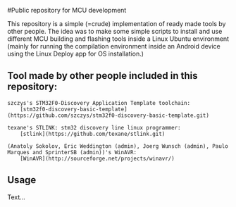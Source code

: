 #Public repository for MCU development

This repository is a simple (=crude) implementation of ready made tools by other people. 
The idea was to make some simple scripts to install and use different MCU building and flashing tools 
inside a Linux Ubuntu environment (mainly for running the compilation environment inside an Android device using the Linux Deploy app for OS installation.)


## Tool made by other people included in this repository: 


	szczys's STM32F0-Discovery Application Template toolchain:
		[stm32f0-discovery-basic-template](https://github.com/szczys/stm32f0-discovery-basic-template.git)

	texane's STLINK: stm32 discovery line linux programmer:
		[stlink](https://github.com/texane/stlink.git)
	
	(Anatoly Sokolov, Eric Weddington (admin), Joerg Wunsch (admin), Paulo Marques and SprinterSB (admin))'s WinAVR:
		[WinAVR](http://sourceforge.net/projects/winavr/)

		
## Usage

Text...